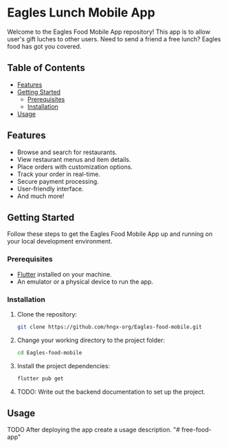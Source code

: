 # Eagles Lunch Mobile App 

Welcome to the Eagles Food Mobile App repository! This app is to allow user's gift luches to other users. Need to send a friend a free lunch? Eagles food has got you covered.

## Table of Contents

- [Features](#features)
- [Getting Started](#getting-started)
  - [Prerequisites](#prerequisites)
  - [Installation](#installation)
- [Usage](#usage)

## Features

- Browse and search for restaurants.
- View restaurant menus and item details.
- Place orders with customization options.
- Track your order in real-time.
- Secure payment processing.
- User-friendly interface.
- And much more!

## Getting Started

Follow these steps to get the Eagles Food Mobile App up and running on your local development environment.

### Prerequisites

- [Flutter](https://flutter.dev/) installed on your machine.
- An emulator or a physical device to run the app.

### Installation

1. Clone the repository:

   ```bash
   git clone https://github.com/hngx-org/Eagles-food-mobile.git
   ```
   
2. Change your working directory to the project folder:
   ```bash
   cd Eagles-food-mobile
   ```
   
3. Install the project dependencies:
   ```bash
   flutter pub get
   ```
   
4. TODO: Write out the backend documentation to set up the project.

## Usage 

TODO After deploying the app create a usage description.
"# free-food-app" 
